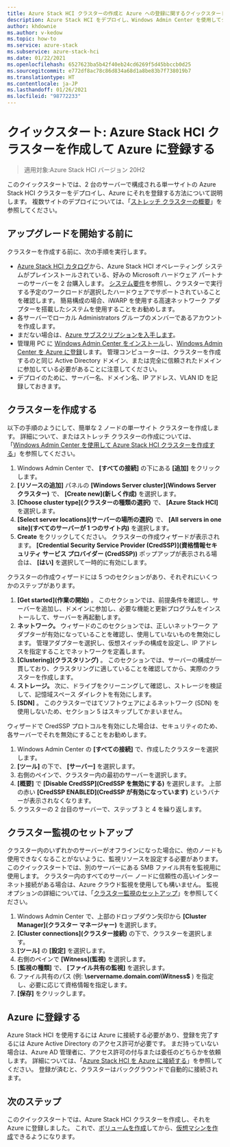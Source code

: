 ```yaml
---
title: Azure Stack HCI クラスターの作成と Azure への登録に関するクイックスタート
description: Azure Stack HCI をデプロイし、Windows Admin Center を使用してクラスターを作成して、それを Azure に登録する方法について説明します。
author: khdownie
ms.author: v-kedow
ms.topic: how-to
ms.service: azure-stack
ms.subservice: azure-stack-hci
ms.date: 01/22/2021
ms.openlocfilehash: 6527623ba5b42f40eb24cd6269f5d45bbccb0d25
ms.sourcegitcommit: e772df8ac78c86d834a68d1a8be83b7f738019b7
ms.translationtype: HT
ms.contentlocale: ja-JP
ms.lasthandoff: 01/26/2021
ms.locfileid: "98772233"
---
```

# <a name="quickstart-create-an-azure-stack-hci-cluster-and-register-it-with-azure"></a>クイックスタート: Azure Stack HCI クラスターを作成して Azure に登録する

> 適用対象:Azure Stack HCI バージョン 20H2

このクイックスタートでは、2 台のサーバーで構成される単一サイトの Azure Stack HCI クラスターをデプロイし、Azure にそれを登録する方法について説明します。 複数サイトのデプロイについては、「[ストレッチ クラスターの概要](../concepts/stretched-clusters.md)」を参照してください。

## <a name="before-you-start"></a>アップグレードを開始する前に

クラスターを作成する前に、次の手順を実行します。

* [Azure Stack HCI カタログ](https://hcicatalog.azurewebsites.net)から、Azure Stack HCI オペレーティング システムがプレインストールされている、好みの Microsoft ハードウェア パートナーのサーバーを 2 台購入します。 [システム要件](../concepts/system-requirements.md)を参照し、クラスターで実行する予定のワークロードが選択したハードウェアでサポートされていることを確認します。 簡易構成の場合、iWARP を使用する高速ネットワーク アダプターを搭載したシステムを使用することをお勧めします。
* 各サーバーでローカル Administrators グループのメンバーであるアカウントを作成します。
* まだない場合は、[Azure サブスクリプションを入手します](https://azure.microsoft.com/)。
* 管理用 PC に [Windows Admin Center をインストール](/windows-server/manage/windows-admin-center/deploy/install)し、[Windows Admin Center を Azure に登録](../manage/register-windows-admin-center.md)します。 管理コンピューターは、クラスターを作成するのと同じ Active Directory ドメイン、または完全に信頼されたドメインに参加している必要があることに注意してください。
* デプロイのために、サーバー名、ドメイン名、IP アドレス、VLAN ID を記録しておきます。

## <a name="create-the-cluster"></a>クラスターを作成する

以下の手順のようにして、簡単な 2 ノードの単一サイト クラスターを作成します。 詳細について、またはストレッチ クラスターの作成については、「[Windows Admin Center を使用して Azure Stack HCI クラスターを作成する](create-cluster.md)」を参照してください。

1. Windows Admin Center で、 **[すべての接続]** の下にある **[追加]** をクリックします。
1. **[リソースの追加]** パネルの **[Windows Server cluster]\(Windows Server クラスター\)** で、 **[Create new]\(新しく作成\)** を選択します。
1. **[Choose cluster type]\(クラスターの種類の選択\)** で、 **[Azure Stack HCI]** を選択します。
1. **[Select server locations]\(サーバーの場所の選択\)** で、 **[All servers in one site]\(すべてのサーバーが 1 つのサイト内\)** を選択します。
1. **Create** をクリックしてください。 クラスターの作成ウィザードが表示されます。 **[Credential Security Service Provider (CredSSP)]\(資格情報セキュリティ サービス プロバイダー (CredSSP)\)** ポップアップが表示される場合は、 **[はい]** を選択して一時的に有効にします。 

クラスターの作成ウィザードには 5 つのセクションがあり、それぞれにいくつかのステップがあります。

1. **[Get started]\(作業の開始\)** 。 このセクションでは、前提条件を確認し、サーバーを追加し、ドメインに参加し、必要な機能と更新プログラムをインストールして、サーバーを再起動します。 
2. **ネットワーク。** ウィザードのこのセクションでは、正しいネットワーク アダプターが有効になっていることを確認し、使用していないものを無効にします。 管理アダプターを選択し、仮想スイッチの構成を設定し、IP アドレスを指定することでネットワークを定義します。
3. **[Clustering]\(クラスタリング\)** 。 このセクションでは、サーバーの構成が一貫しており、クラスタリングに適していることを確認してから、実際のクラスターを作成します。
4. **ストレージ。** 次に、ドライブをクリーニングして確認し、ストレージを検証して、記憶域スペース ダイレクトを有効にします。
5. **[SDN]** 。 このクラスターではてソフトウェアによるネットワーク (SDN) を使用しないため、セクション 5 はスキップしてかまいません。

ウィザードで CredSSP プロトコルを有効にした場合は、セキュリティのため、各サーバーでそれを無効にすることをお勧めします。

1. Windows Admin Center の **[すべての接続]** で、作成したクラスターを選択します。
1. **[ツール]** の下で、 **[サーバー]** を選択します。
1. 右側のペインで、クラスター内の最初のサーバーを選択します。
1. **[概要]** で **[Disable CredSSP]\(CredSSP を無効にする\)** を選択します。 上部の赤い **[CredSSP ENABLED]\(CredSSP が有効になっています\)** というバナーが表示されなくなります。
1. クラスターの 2 台目のサーバーで、ステップ 3 と 4 を繰り返します。

## <a name="set-up-a-cluster-witness"></a>クラスター監視のセットアップ

クラスター内のいずれかのサーバーがオフラインになった場合に、他のノードも使用できなくなることがないように、監視リソースを設定する必要があります。 このクイックスタートでは、別のサーバーにある SMB ファイル共有を監視用に使用します。 クラスター内のすべてのサーバー ノードに信頼性の高いインターネット接続がある場合は、Azure クラウド監視を使用しても構いません。 監視オプションの詳細については、「[クラスター監視のセットアップ](../manage/witness.md)」を参照してください。

1. Windows Admin Center で、上部のドロップダウン矢印から **[Cluster Manager]\(クラスター マネージャー\)** を選択します。
1. **[Cluster connections]\(クラスター接続\)** の下で、クラスターを選択します。
1. **[ツール]** の **[設定]** を選択します。
1. 右側のペインで **[Witness]\(監視\)** を選択します。
1. **[監視の種類]** で、 **[ファイル共有の監視]** を選択します。
1. ファイル共有のパス (例: **\\servername.domain.com\Witness$** ) を指定し、必要に応じて資格情報を指定します。
1. **[保存]** をクリックします。

## <a name="register-with-azure"></a>Azure に登録する

Azure Stack HCI を使用するには Azure に接続する必要があり、登録を完了するには Azure Active Directory のアクセス許可が必要です。 まだ持っていない場合は、Azure AD 管理者に、アクセス許可の付与または委任のどちらかを依頼します。 詳細については、「[Azure Stack HCI を Azure に接続する](register-with-azure.md)」を参照してください。 登録が済むと、クラスターはバックグラウンドで自動的に接続されます。

## <a name="next-steps"></a>次のステップ

このクイックスタートでは、Azure Stack HCI クラスターを作成し、それを Azure に登録しました。 これで、[ボリュームを作成](../manage/create-volumes.md)してから、[仮想マシンを作成](../manage/vm.md)できるようになります。
